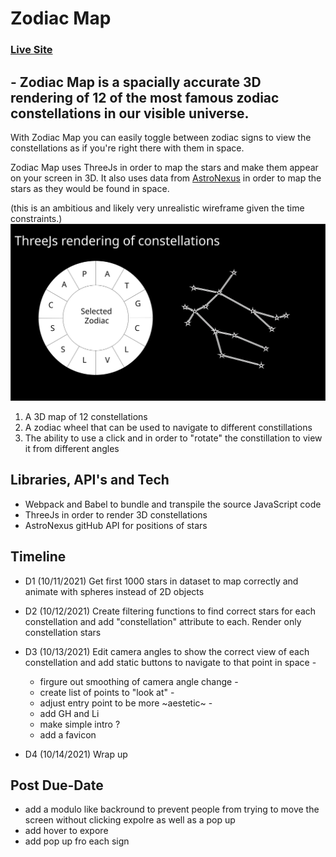 # Zodiac Map

### [Live Site](https://maisiejillbt.github.io/ZodiacMap/)

## - Zodiac Map is a spacially accurate 3D rendering of 12 of the most famous zodiac constellations in our visible universe.

With Zodiac Map you can easily toggle between zodiac signs to view the constellations as if you're right there with them in space.

Zodiac Map uses ThreeJs in order to map the stars and make them appear on your screen in 3D. It also uses data from [AstroNexus](https://github.com/astronexus/HYG-Database) in order to map the stars as they would be found in space. 

(this is an ambitious and likely very unrealistic wireframe given the time constraints.)
![](https://raw.githubusercontent.com/maisiejillbt/ConstellationMap/main/StarMap.svg)

1) A 3D map of 12 constellations 
2) A zodiac wheel that can be used to navigate to different constillations 
3) The ability to use a click and in order to "rotate" the constillation to view it from different angles 

## Libraries, API's and Tech 
- Webpack and Babel to bundle and transpile the source JavaScript code
- ThreeJs in order to render 3D constellations
- AstroNexus gitHub API for positions of stars

## Timeline 

- D1 (10/11/2021) Get first 1000 stars in dataset to map correctly and animate with spheres instead of 2D objects

- D2 (10/12/2021) Create filtering functions to find correct stars for each constellation and add "constellation" attribute to each. Render only constellation stars 

- D3 (10/13/2021) Edit camera angles to show the correct view of each constellation and add static buttons to navigate to that point in space -
    - firgure out smoothing of camera angle change -
    - create list of points to "look at" -
    - adjust entry point to be more ~aestetic~ -
    - add GH and Li 
    - make simple intro ?
    - add a favicon

- D4 (10/14/2021) Wrap up 


## Post Due-Date 

- add a modulo like backround to prevent people from trying to move the screen without clicking expolre as well as a pop up 
- add hover to expore 
- add pop up fro each sign 
